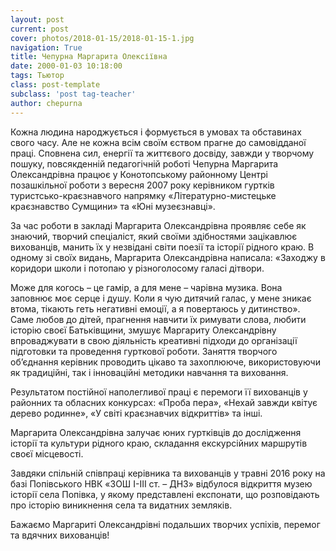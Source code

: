 ```yaml
---
layout: post
current: post
cover: photos/2018-01-15/2018-01-15-1.jpg
navigation: True
title: Чепурна Маргарита Олексіївна
date: 2000-01-03 10:18:00
tags: Тьютор
class: post-template
subclass: 'post tag-teacher'
author: chepurna
---
```


Кожна людина народжується і формується в умовах та обставинах свого часу. Але не кожна всім своїм єством прагне до самовідданої праці. Сповнена сил, енергії та життєвого досвіду, завжди у творчому пошуку, повсякденній педагогічній роботі Чепурна Маргарита Олександрівна працює у Конотопському районному Центрі позашкільної роботи з вересня 2007 року керівником гуртків туристсько-краєзнавчого напрямку «Літературно-мистецьке краєзнавство Сумщини» та «Юні музеєзнавці».

За час роботи в закладі Маргарита Олександрівна проявляє себе як знаючий, творчий спеціаліст, який своїми здібностями зацікавлює вихованців, манить їх у незвідані світи поезії та історії рідного краю. В одному зі своїх видань, Маргарита Олександрівна написала: «Заходжу в коридори школи і потопаю у різноголосому галасі дітвори.

Може для когось – це гамір, а для мене – чарівна музика. Вона заповнює моє серце і душу. Коли я чую дитячий галас, у мене зникає втома, тікають геть негативні емоції, а я повертаюсь у дитинство». Саме любов до дітей, прагнення навчити їх римувати слова, любити історію своєї Батьківщини, змушує Маргариту Олександрівну впроваджувати в свою діяльність креативні підходи до організації підготовки та проведення гурткової роботи. Заняття творчого об’єднання керівник проводить цікаво та захоплююче, використовуючи як традиційні, так і інноваційні методики навчання та виховання.

Результатом постійної наполегливої праці є перемоги її вихованців у районних та обласних конкурсах: «Проба пера», «Нехай завжди квітує дерево родинне», «У світі краєзнавчих відкриттів» та інші.

Маргарита Олександрівна залучає юних гуртківців до дослідження історії та культури рідного краю, складання екскурсійних маршрутів своєї місцевості.

Завдяки спільній співпраці керівника та вихованців у травні 2016 року на базі Попівського НВК «ЗОШ І-ІІІ ст. – ДНЗ» відбулося відкриття музею історії села Попівка, у якому представлені експонати, що розповідають про історію виникнення села та видатних земляків.

Бажаємо Маргариті Олександрівні подальших творчих успіхів, перемог та вдячних вихованців!
